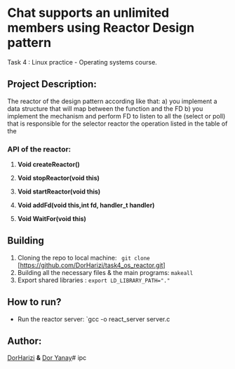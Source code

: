 # Chat supports an unlimited members using Reactor Design pattern </div>
Task 4 : Linux practice - Operating systems course.</div>

## Project Description:</div>
The reactor of the design pattern according like that: </div>
a) you implement a data structure that will map between the function and the FD </div>
b) you implement the mechanism and perform FD to listen to all the (select or poll) that is responsible for the selector </div>
   reactor the operation listed in the table of the </div>

### API of the reactor:</div>

1. **Void createReactor()** 
</div>

2. **Void stopReactor(void this)** 
</div>

3. **Void startReactor(void this)** 
</div>

4. **Void addFd(void this,int fd, handler_t handler)** 
</div>

5. **Void WaitFor(void this)** 
</div>

## Building</div>
1. Cloning the repo to local machine: ` git clone` [https://github.com/DorHarizi/task4_os_reactor.git] </div>
2. Building all the necessary files & the main programs:  `makeall` </div>
3. Export shared libraries : `export LD_LIBRARY_PATH="."` </div>
</div>

## How to run? </div>
- Run the reactor server: `gcc -o react_server server.c </div>

## Author: </div>
[DorHarizi](https://github.com/DorHarizi "DorHarizi") **&** [Dor Yanay](https://github.com/DorYanay "Dor Yanay")# ipc</div>
